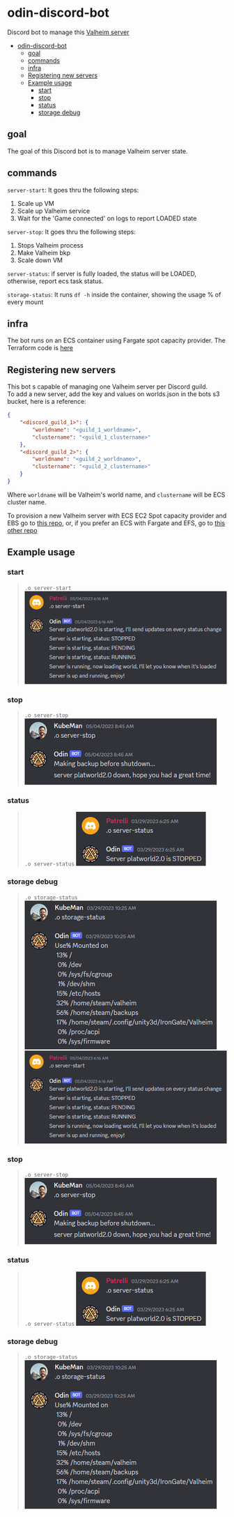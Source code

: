 # odin-discord-bot
Discord bot to manage this [Valheim server](https://github.com/rdalbuquerque/valheim-server-asg-ec2)
- [odin-discord-bot](#odin-discord-bot)
  - [goal](#goal)
  - [commands](#commands)
  - [infra](#infra)
  - [Registering new servers](#registering-new-servers)
  - [Example usage](#example-usage)
    - [start](#start)
    - [stop](#stop)
    - [status](#status)
    - [storage debug](#storage-debug)


## goal
The goal of this Discord bot is to manage Valheim server state.

## commands
`server-start`: It goes thru the following steps: 
1. Scale up VM 
2. Scale up Valheim service 
3. Wait for the 'Game connected' on logs to report LOADED state

`server-stop`: It goes thru the following steps: 
1. Stops Valheim process 
2. Make Valheim bkp 
3. Scale down VM

`server-status`: if server is fully loaded, the status will be LOADED, otherwise, report ecs task status.

`storage-status`: It runs `df -h` inside the container, showing the usage % of every mount

## infra
The bot runs on an ECS container using Fargate spot capacity provider. The Terraform code is [here](https://github.com/rdalbuquerque/odin-discord-bot/tree/main/infra)

## Registering new servers
This bot s capable of managing one Valheim server per Discord guild.\
To add a new server, add the key and values on worlds.json in the bots s3 bucket, here is a reference:
```json
{
    "<discord_guild_1>": {
        "worldname": "<guild_1_worldname>",
        "clustername": "<guild_1_clustername>"
    },
    "<discord_guild_2>": {
        "worldname": "<guild_2_worldname>",
        "clustername": "<guild_2_clustername>"
    }
}
```
Where `worldname` will be Valheim's world name, and `clustername` will be ECS cluster name.

To provision a new Valheim server with ECS EC2 Spot capacity provider and EBS go to [this repo](https://github.com/rdalbuquerque/valheim-server-asg-ec2), or, if you prefer an ECS with Fargate and EFS, go to [this other repo](https://github.com/rdalbuquerque/valheim-server-fargate)

## Example usage
### start
> `.o server-start`
>![server-start](https://github.com/rdalbuquerque/odin-discord-bot/blob/main/.attachments/server-start.png)
### stop
> `.o server-stop`
>![server-stop](https://github.com/rdalbuquerque/odin-discord-bot/blob/main/.attachments/server-stop.png)
### status
> `.o server-status`
>![server-stop](https://github.com/rdalbuquerque/odin-discord-bot/blob/main/.attachments/server-status.png)
### storage debug
> `.o storage-status`
>![storage-status](https://github.com/rdalbuquerque/odin-discord-bot/blob/main/.attachments/storage-status.png)
>![server-start](attachments/server-start.png)
### stop
> `.o server-stop`
>![server-stop](attachments/server-stop.png)
### status
> `.o server-status`
>![server-stop](attachments/server-status.png)
### storage debug
> `.o storage-status`
>![storage-status](attachments/storage-status.png)
